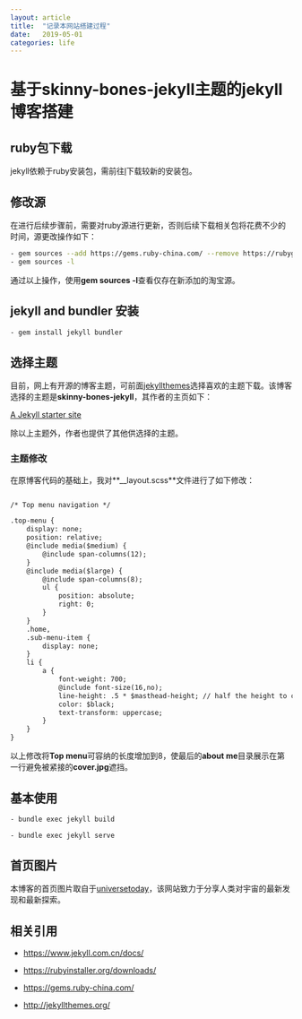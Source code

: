 ```yaml
---
layout: article
title:  "记录本网站搭建过程"
date:   2019-05-01
categories: life
---
```


# 基于skinny-bones-jekyll主题的jekyll博客搭建 #

## ruby包下载 ##

jekyll依赖于ruby安装包，需前往[l](https://rubyinstaller.org/downloads/)下载较新的安装包。

## 修改源 ##

在进行后续步骤前，需要对ruby源进行更新，否则后续下载相关包将花费不少的时间，源更改操作如下：

```bash
- gem sources --add https://gems.ruby-china.com/ --remove https://rubygems.org/
- gem sources -l
```

通过以上操作，使用**gem sources -l**查看仅存在新添加的淘宝源。

## jekyll and bundler 安装 ##

```bash
- gem install jekyll bundler
```

## 选择主题 ##

目前，网上有开源的博客主题，可前面[jekyllthemes](http://jekyllthemes.org/)选择喜欢的主题下载。该博客选择的主题是**skinny-bones-jekyll**，其作者的主页如下：

[A Jekyll starter site](http://mademistakes.com/)

除以上主题外，作者也提供了其他供选择的主题。

### 主题修改 ###

在原博客代码的基础上，我对**__layout.scss**文件进行了如下修改：

```html

/* Top menu navigation */

.top-menu {
	display: none;
	position: relative;
	@include media($medium) {
		@include span-columns(12);
	}
	@include media($large) {
		@include span-columns(8);
		ul {
			position: absolute;
			right: 0;
		}
	}
	.home,
	.sub-menu-item {
		display: none;
	}
	li {
		a {
			font-weight: 700;
			@include font-size(16,no);
			line-height: .5 * $masthead-height; // half the height to center vertically
			color: $black;
			text-transform: uppercase;
		}
	}
}


```

以上修改将**Top menu**可容纳的长度增加到8，使最后的**about me**目录展示在第一行避免被紧接的**cover.jpg**遮挡。

## 基本使用 ##

```bash
- bundle exec jekyll build

- bundle exec jekyll serve
```

## 首页图片 ##

本博客的首页图片取自于[universetoday](https://www.universetoday.com/)，该网站致力于分享人类对宇宙的最新发现和最新探索。

## 相关引用 ##

- <https://www.jekyll.com.cn/docs/>

- <https://rubyinstaller.org/downloads/>

- <https://gems.ruby-china.com/>

- <http://jekyllthemes.org/>













